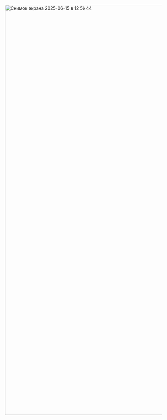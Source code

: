 <img width="1317" alt="Снимок экрана 2025-06-15 в 12 56 44" src="https://github.com/user-attachments/assets/4787b9d2-fed6-4063-a1e0-330ba9e873d8" />
